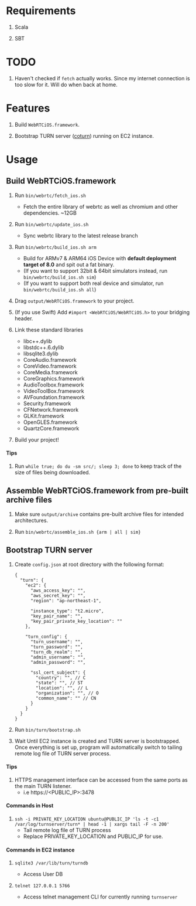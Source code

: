 # Requirements
1. Scala

2. SBT

# TODO
1. Haven't checked if `fetch` actually works. Since my internet connection is too slow for it. Will do when back at home.

# Features
1. Build `WebRTCiOS.framework`.

2. Bootstrap TURN server ([coturn](https://github.com/coturn/coturn)) running on EC2 instance.

# Usage
## Build WebRTCiOS.framework
1. Run `bin/webrtc/fetch_ios.sh`
    - Fetch the entire library of webrtc as well as chromium and other dependencies. ~12GB
    
2. Run `bin/webrtc/update_ios.sh`
    - Sync webrtc library to the latest release branch

3. Run `bin/webrtc/build_ios.sh arm`
    - Build for ARMv7 & ARM64 iOS Device with **default deployment target of 8.0** and spit out a fat binary.
    - (If you want to support 32bit & 64bit simulators instead, run `bin/webrtc/build_ios.sh sim`)
    - (If you want to support both real device and simulator, run `bin/webrtc/build_ios.sh all`)
    
4. Drag `output/WebRTCiOS.framework` to your project.

5. (If you use Swift) Add `#import <WebRTCiOS/WebRTCiOS.h>` to your bridging header.
    
6. Link these standard libraries
    - libc++.dylib
    - libstdc++.6.dylib
    - libsqlite3.dylib
    - CoreAudio.framework
    - CoreVideo.framework
    - CoreMedia.framework
    - CoreGraphics.framework
    - AudioToolbox.framework
    - VideoToolBox.framework
    - AVFoundation.framework
    - Security.framework
    - CFNetwork.framework
    - GLKit.framework
    - OpenGLES.framework
    - QuartzCore.framework
    
7. Build your project!

#### Tips
1. Run `while true; do du -sm src/; sleep 3; done` to keep track of the size of files being downloaded.

## Assemble WebRTCiOS.framework from pre-built archive files
1. Make sure `output/archive` contains pre-built archive files for intended architectures.

2. Run `bin/webrtc/assemble_ios.sh {arm | all | sim}`

## Bootstrap TURN server
1. Create `config.json` at root directory with the following format:
    ```
    {
      "turn": {
        "ec2": {
          "aws_access_key": "",
          "aws_secret_key": "",
          "region": "ap-northeast-1",
    
          "instance_type": "t2.micro",
          "key_pair_name": "",
          "key_pair_private_key_location": ""
        },
    
        "turn_config": {
          "turn_username": "",
          "turn_password": "",
          "turn_db_realm": "",
          "admin_username": "",
          "admin_password": "",
    
          "ssl_cert_subject": {
            "country": "", // C
            "state": "", // ST
            "location": "", // L
            "organization": "", // O
            "common_name": "" // CN
          }
        }
      }
    }
    ```
    
2. Run `bin/turn/bootstrap.sh`

3. Wait Until EC2 instance is created and TURN server is bootstrapped. Once everything is set up, program will automatically switch to tailing remote log file of TURN server process.

#### Tips
1. HTTPS management interface can be accessed from the same ports as the main TURN listener.
    - i.e https://<PUBLIC_IP>:3478
    
#### Commands in Host
1. `ssh -i PRIVATE_KEY_LOCATION ubuntu@PUBLIC_IP 'ls -t -c1 /var/log/turnserver/turn* | head -1 | xargs tail -F -n 200'`
    - Tail remote log file of TURN process
    - Replace PRIVATE_KEY_LOCATION and PUBLIC_IP for use.

#### Commands in EC2 instance
1. `sqlite3 /var/lib/turn/turndb`
    - Access User DB
    
2. `telnet 127.0.0.1 5766`
    - Access telnet management CLI for currently running `turnserver`